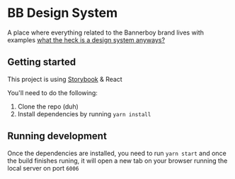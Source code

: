 # BB Design System

A place where everything related to the Bannerboy brand lives with examples [what the heck is a design system anyways?](https://uxdesign.cc/what-the-heck-is-a-design-system-c89a8ea73b0d)

## Getting started

This project is using
[Storybook](https://storybook.js.org/) & React

You'll need to do the following:

1. Clone the repo (duh)
2. Install dependencies by running `yarn install`

## Running development

Once the dependencies are installed, you need to run `yarn start` and once the build finishes runing, it will open a new tab on your browser running the local server on port `6006`
